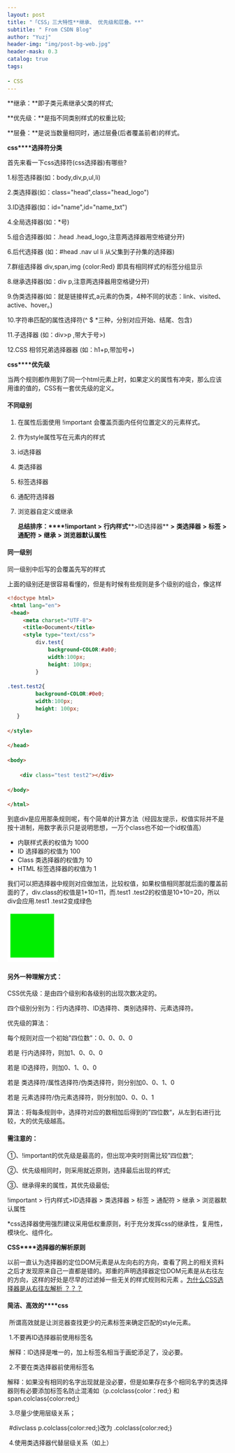 ```yaml
---
layout: post
title: "「CSS」三大特性**继承、 优先级和层叠。**"
subtitle: " From CSDN Blog"
author: "Yuzj"
header-img: "img/post-bg-web.jpg"
header-mask: 0.3
catalog: true
tags:

- CSS
---
```


**继承：**即子类元素继承父类的样式;

**优先级：**是指不同类别样式的权重比较;

**层叠：**是说当数量相同时，通过层叠(后者覆盖前者)的样式。

**css****选择符分类**

首先来看一下css选择符(css选择器)有哪些?

1.标签选择器(如：body,div,p,ul,li)

2.类选择器(如：class="head",class="head_logo")

3.ID选择器(如：id="name",id="name_txt")

4.全局选择器(如：*号)

5.组合选择器(如：.head .head_logo,注意两选择器用空格键分开)

6.后代选择器 (如：#head .nav ul li 从父集到子孙集的选择器)

7.群组选择器 div,span,img {color:Red} 即具有相同样式的标签分组显示

8.继承选择器(如：div p,注意两选择器用空格键分开)

9.伪类选择器(如：就是链接样式,a元素的伪类，4种不同的状态：link、visited、active、hover。)

10.字符串匹配的属性选择符(^ $ *三种，分别对应开始、结尾、包含)

11.子选择器 (如：div>p ,带大于号>)

12.CSS 相邻兄弟选择器器 (如：h1+p,带加号+)

**css****优先级**

当两个规则都作用到了同一个html元素上时，如果定义的属性有冲突，那么应该用谁的值的，CSS有一套优先级的定义。

#### **不同级别**

1. 在属性后面使用 !important 会覆盖页面内任何位置定义的元素样式。

2. 作为style属性写在元素内的样式

3. id选择器

4. 类选择器

5. 标签选择器

6. 通配符选择器

7. 浏览器自定义或继承

    **总结排序：****!important >** **行内样式****>ID选择器** **>** **类选择器** **>** **标签** **>** **通配符** **>** **继承** **>** **浏览器默认属性**

#### **同一级别**

同一级别中后写的会覆盖先写的样式

上面的级别还是很容易看懂的，但是有时候有些规则是多个级别的组合，像这样

```html
<!doctype html>
 <html lang="en">
 <head>
     <meta charset="UTF-8">
     <title>Document</title>
     <style type="text/css">
         div.test{
             background-COLOR:#a00;
             width:100px;
             height: 100px;
         }

.test.test2{
    	 background-COLOR:#0e0;
      	 width:100px;
 		 height: 100px;
   }

</style>

</head>

<body>

    <div class="test test2"></div>
    
</body>

</html>
```

到底div是应用那条规则呢，有个简单的计算方法（经园友提示，权值实际并不是按十进制，用数字表示只是说明思想，一万个class也不如一个id权值高）

- 内联样式表的权值为 1000
- ID 选择器的权值为 100
- Class 类选择器的权值为 10
- HTML 标签选择器的权值为 1

 我们可以把选择器中规则对应做加法，比较权值，如果权值相同那就后面的覆盖前面的了，div.class的权值是1+10=11，而.test1 .test2的权值是10+10=20，所以div会应用.test1 .test2变成绿色

![clip_image002](https://github.com/yzjacc/yzjacc.github.io/raw/master/img/in-post/clip_image002.png)

#### **另外一种理解方式：**

CSS优先级：是由四个级别和各级别的出现次数决定的。

四个级别分别为：行内选择符、ID选择符、类别选择符、元素选择符。

优先级的算法：

每个规则对应一个初始"四位数"：0、0、0、0

若是 行内选择符，则加1、0、0、0

若是 ID选择符，则加0、1、0、0

若是 类选择符/属性选择符/伪类选择符，则分别加0、0、1、0

若是 元素选择符/伪元素选择符，则分别加0、0、0、1

算法：将每条规则中，选择符对应的数相加后得到的”四位数“，从左到右进行比较，大的优先级越高。

#### **需注意的：**

①、!important的优先级是最高的，但出现冲突时则需比较”四位数“;

②、优先级相同时，则采用就近原则，选择最后出现的样式;

③、继承得来的属性，其优先级最低;

!important > 行内样式>ID选择器 > 类选择器 > 标签 > 通配符 > 继承 > 浏览器默认属性

*css选择器使用强烈建议采用低权重原则，利于充分发挥css的继承性，复用性，模块化、组件化。

**CSS****选择器的解析原则**

​         以前一直认为选择器的定位DOM元素是从左向右的方向，查看了网上的相关资料之后才发现原来自己一直都是错的。郑重的声明选择器定位DOM元素是从右往左的方向，这样的好处是尽早的过滤掉一些无关的样式规则和元素 。[为什么CSS选择器是从右往左解析 ？？？](http://blog.csdn.net/jinboker/article/details/52126021)

#### **简洁、高效的****css**

​        所谓高效就是让浏览器查找更少的元素标签来确定匹配的style元素。

​      1.不要再ID选择器前使用标签名

​        解释：ID选择是唯一的，加上标签名相当于画蛇添足了，没必要。

​      2.不要在类选择器前使用标签名

​      解释：如果没有相同的名字出现就是没必要，但是如果存在多个相同名字的类选择器则有必要添加标签名防止混淆如（p.colclass{color：red;} 和 span.colclass{color:red;}

​      3.尽量少使用层级关系；

​         \#divclass p.colclass{color:red;}改为  .colclass{color:red;}

​      4.使用类选择器代替层级关系（如上） 